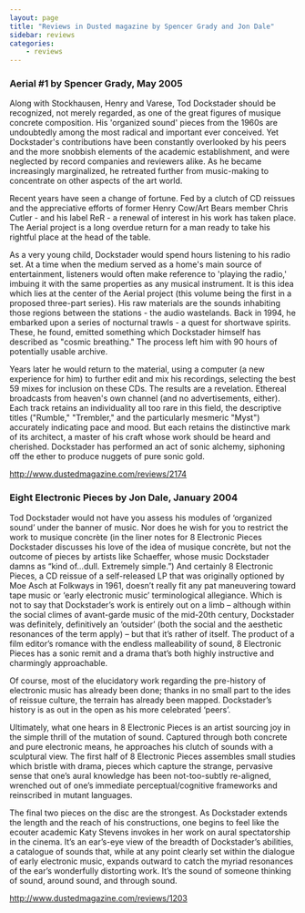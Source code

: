 ```yaml
---
layout: page
title: "Reviews in Dusted magazine by Spencer Grady and Jon Dale"
sidebar: reviews
categories:
    - reviews
---
```


### Aerial #1 by Spencer Grady, May 2005

Along with Stockhausen, Henry and Varese, Tod Dockstader should be recognized, not merely regarded, as one of the great figures of musique concrete composition. His 'organized sound' pieces from the 1960s are undoubtedly among the most radical and important ever conceived. Yet Dockstader's contributions have been constantly overlooked by his peers and the more snobbish elements of the academic establishment, and were neglected by record companies and reviewers alike. As he became increasingly marginalized, he retreated further from music-making to concentrate on other aspects of the art world.

Recent years have seen a change of fortune. Fed by a clutch of CD reissues and the appreciative efforts of former Henry Cow/Art Bears member Chris Cutler - and his label ReR - a renewal of interest in his work has taken place. The Aerial project is a long overdue return for a man ready to take his rightful place at the head of the table.

As a very young child, Dockstader would spend hours listening to his radio set. At a time when the medium served as a home's main source of entertainment, listeners would often make reference to 'playing the radio,' imbuing it with the same properties as any musical instrument. It is this idea which lies at the center of the Aerial project (this volume being the first in a proposed three-part series). His raw materials are the sounds inhabiting those regions between the stations - the audio wastelands. Back in 1994, he embarked upon a series of nocturnal trawls - a quest for shortwave spirits. These, he found, emitted something which Dockstader himself has described as "cosmic breathing." The process left him with 90 hours of potentially usable archive.

Years later he would return to the material, using a computer (a new experience for him) to further edit and mix his recordings, selecting the best 59 mixes for inclusion on these CDs. The results are a revelation. Ethereal broadcasts from heaven's own channel (and no advertisements, either). Each track retains an individuality all too rare in this field, the descriptive titles ("Rumble," "Trembler," and the particularly mesmeric "Myst") accurately indicating pace and mood. But each retains the distinctive mark of its architect, a master of his craft whose work should be heard and cherished. Dockstader has performed an act of sonic alchemy, siphoning off the ether to produce nuggets of pure sonic gold.

<http://www.dustedmagazine.com/reviews/2174>

### Eight Electronic Pieces by Jon Dale, January 2004

Tod Dockstader would not have you assess his modules of ‘organized sound’ under the banner of music. Nor does he wish for you to restrict the work to musique concrète (in the liner notes for 8 Electronic Pieces Dockstader discusses his love of the idea of musique concrète, but not the outcome of pieces by artists like Schaeffer, whose music Dockstader damns as “kind of...dull. Extremely simple.”) And certainly 8 Electronic Pieces, a CD reissue of a self-released LP that was originally optioned by Moe Asch at Folkways in 1961, doesn’t really fit any pat maneuvering toward tape music or ‘early electronic music’ terminological allegiance. Which is not to say that Dockstader’s work is entirely out on a limb – although within the social climes of avant-garde music of the mid-20th century, Dockstader was definitely, definitively an ‘outsider’ (both the social and the aesthetic resonances of the term apply) – but that it’s rather of itself. The product of a film editor’s romance with the endless malleability of sound, 8 Electronic Pieces has a sonic remit and a drama that’s both highly instructive and charmingly approachable.

Of course, most of the elucidatory work regarding the pre-history of electronic music has already been done; thanks in no small part to the ides of reissue culture, the terrain has already been mapped. Dockstader’s history is as out in the open as his more celebrated ‘peers’.

Ultimately, what one hears in 8 Electronic Pieces is an artist sourcing joy in the simple thrill of the mutation of sound. Captured through both concrete and pure electronic means, he approaches his clutch of sounds with a sculptural view. The first half of 8 Electronic Pieces assembles small studies which bristle with drama, pieces which capture the strange, pervasive sense that one’s aural knowledge has been not-too-subtly re-aligned, wrenched out of one’s immediate perceptual/cognitive frameworks and reinscribed in mutant languages.

The final two pieces on the disc are the strongest. As Dockstader extends the length and the reach of his constructions, one begins to feel like the ecouter academic Katy Stevens invokes in her work on aural spectatorship in the cinema. It’s an ear’s-eye view of the breadth of Dockstader’s abilities, a catalogue of sounds that, while at any point clearly set within the dialogue of early electronic music, expands outward to catch the myriad resonances of the ear’s wonderfully distorting work. It’s the sound of someone thinking of sound, around sound, and through sound.

<http://www.dustedmagazine.com/reviews/1203>